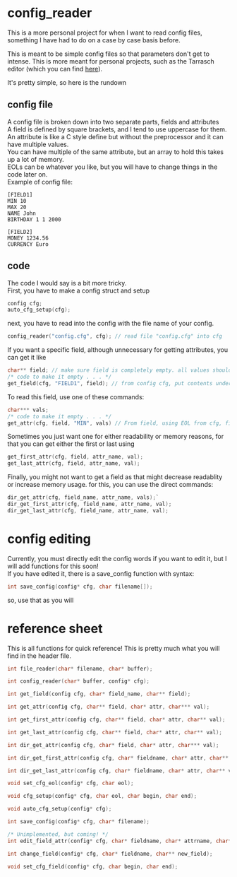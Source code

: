 

# config_reader  
This is a more personal project for when I want to read config files, something I have had to do on a case by case basis before.  
  
This is meant to be simple config files so that parameters don't get to intense. This is more meant for personal projects, such as the Tarrasch editor (which you can find [here](https://www.github.com/pawnlord/tarrasch-editor)).  
  
It's pretty simple, so here is the rundown  
  
## config file
A config file is broken down into two separate parts, fields and attributes  
A field is defined by square brackets, and I tend to use uppercase for them.  
An attribute is like a C style define but without the preprocessor and it can have multiple values.  
You can have multiple of the same attribute, but an array to hold this takes up a lot of memory.  
EOLs can be whatever you like, but you will have to change things in the code later on.  
Example of config file:
```
[FIELD1]
MIN 10
MAX 20
NAME John
BIRTHDAY 1 1 2000

[FIELD2]
MONEY 1234.56
CURRENCY Euro
```

## code
The code I would say is a bit more tricky.  
First, you have to make a config struct and setup  
```c  
config cfg;  
auto_cfg_setup(cfg);  
```  
next, you have to read into the config with the file name of your config.
```c
config_reader("config.cfg", cfg); // read file "config.cfg" into cfg  
```  
If you want a specific field, although unnecessary for getting attributes, you can get it like  
```  c
char** field; // make sure field is completely empty. all values should be set to 0.
/* code to make it empty . . . */
get_field(cfg, "FIELD1", field); // from config cfg, put contents under "[FIELD1]" in the config file into field  
```  
To read this field, use one of these commands:  
``` c 
char*** vals;
/* code to make it empty . . . */ 
get_attr(cfg, field, "MIN", vals) // From field, using EOL from cfg, find all values of MIN, put all instances of min with each value into vals
```   
Sometimes you just want one for either readability or memory reasons, for that you can get either the first or last using
```c
get_first_attr(cfg, field, attr_name, val);
get_last_attr(cfg, field, attr_name, val);
```
Finally, you might not want to get a field as that might decrease readablity or increase memory usage. for this, you can use the direct commands:
```c
dir_get_attr(cfg, field_name, attr_name, vals);`
dir_get_first_attr(cfg, field_name, attr_name, val);
dir_get_last_attr(cfg, field_name, attr_name, val);
```
  
# config editing
Currently, you must directly edit the config words if you want to edit it, but I will add functions for this soon!  
If you have edited it, there is a save_config function with syntax:  
```c
int save_config(config* cfg, char filename[]);
```  
so, use that as you will  

# reference sheet
This is all functions for quick reference!
This is pretty much what you will find in the header file.
```c
int file_reader(char* filename, char* buffer);

int config_reader(char* buffer, config* cfg);

int get_field(config cfg, char* field_name, char** field); 

int get_attr(config cfg, char** field, char* attr, char*** val); 

int get_first_attr(config cfg, char** field, char* attr, char** val); 

int get_last_attr(config cfg, char** field, char* attr, char** val);

int dir_get_attr(config cfg, char* field, char* attr, char*** val);

int dir_get_first_attr(config cfg, char* fieldname, char* attr, char** val);

int dir_get_last_attr(config cfg, char* fieldname, char* attr, char** val);

void set_cfg_eol(config* cfg, char eol);

void cfg_setup(config* cfg, char eol, char begin, char end);

void auto_cfg_setup(config* cfg);

int save_config(config* cfg, char* filename);

/* Unimplemented, but coming! */
int edit_field_attr(config* cfg, char* fieldname, char* attrname, char** new_val);

int change_field(config* cfg, char* fieldname, char** new_field);

void set_cfg_field(config* cfg, char begin, char end); 

```